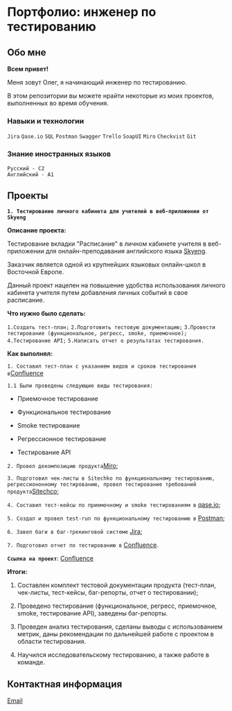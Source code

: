 # Портфолио: инженер по тестированию

## Обо мне

**Всем привет!**

Меня зовут Олег, я начинающий инженер по тестированию.

В этом репозитории вы можете нрайти некоторые из моих проектов, выполненных во время обучения.

### Навыки и технологии

`Jira` `Qase.io` `SQL` `Postman` `Swagger` `Trello` `SoapUI` `Miro` `Checkvist` `Git`

### Знание иностранных языков

```
Русский - С2
Английский - А1
```
## Проекты

**`1. Тестирование личного кабинета для учителей в веб-приложении от Skyeng`**

**Описание проекта:**

Тестирование вкладки "Расписание" в личном кабинете учителя в веб-приложении для онлайн-преподавания английского языка [Skyeng](https://teachers.skyeng.ru/schedule). 

Заказчик является одной из крупнейших языковых онлайн-школ в Восточной Европе. 

Данный проект нацелен на повышение удобства использования личного кабинета учителя путем добавления личных событий в свое расписание.

**Что нужно было сделать:**

`1.Создать тест-план;`
`2.Подготовить тестовую документацию;`
`3.Провести тестирование (функциональное, регресс, smoke, приемочное);`
`4.Тестирование API;`
`5.Написать отчет о результатах тестирования.`

**Как выполнял:** 

`1. Составил тест-план с указанием видов и сроков тестирования в`[Confluence](https://olegkotest.atlassian.net/wiki/spaces/CP/pages/1015878/1-+2-#4.-%D0%9F%D0%BB%D0%B0%D0%BD-%D1%82%D0%B5%D1%81%D1%82%D0%B8%D1%80%D0%BE%D0%B2%D0%B0%D0%BD%D0%B8%D1%8F)

`1.1 Были проведены следующие виды тестирования:`
- Приемочное тестирование

- Функциональное тестирование

- Smoke тестирование

- Регрессионное тестирование

- Тестирование API

`2. Провел декомпозицию продукта`[Miro](https://miro.com/app/board/uXjVPrG7UqY=/?share_link_id=138798434134);

`3. Подготовил чек-листы в Sitechko по функциональному тестированию, регрессиононному тестированию, провел тестирование требований продукта`[Sitechco](https://chlist.sitechco.ru/project/36881/checklist/1424812/details);

`4. Составил тест-кейсы по приемочному и smoke тестированиям в` [qase.io](https://app.qase.io/project/CP);

`5. Создал и провел test-run по функциональному тестированию в` [Postman](https://orange-spaceship-251889.postman.co/workspace/%D0%9A%D1%83%D1%80%D1%81%D0%BE%D0%B2%D0%BE%D0%B9-%D0%BF%D1%80%D0%BE%D0%B5%D0%BA%D1%82-2~9d22b700-3bc8-4164-92a7-17b119cfa8f4/collection/26207494-92d23ea0-22d9-4a24-bd06-24de9ce98a3a?action=share&creator=26207494);

`6. Завел баги в баг-трекинговой системе` [Jira](https://olegkotest.atlassian.net/jira/software/projects/FN1/boards/10/backlog);

`7. Подготовил отчет по тестированию в` [Confluence](https://olegkotest.atlassian.net/wiki/spaces/CP/pages/1015878/1-+2-#5.-%D0%9E%D1%82%D1%87%D0%B5%D1%82%D0%BD%D0%BE%D1%81%D1%82%D1%8C-%D0%BF%D0%BE-%D1%82%D0%B5%D1%81%D1%82%D0%B8%D1%80%D0%BE%D0%B2%D0%B0%D0%BD%D0%B8%D1%8E:).

**`Ссылка на проект`**: [Confluence](https://olegkotest.atlassian.net/wiki/spaces/CP/pages/1015878/1-+2-#4.-%D0%9F%D0%BB%D0%B0%D0%BD-%D1%82%D0%B5%D1%81%D1%82%D0%B8%D1%80%D0%BE%D0%B2%D0%B0%D0%BD%D0%B8%D1%8F)

**Итоги:**

1. Составлен комплект тестовой документации продукта (тест-план, чек-листы, тест-кейсы, баг-репорты, отчет о тестировании);

2. Проведено тестирование (функциональное, регресс, приемочное, smoke, тестирование API),
заведены баг-репорты.

5. Проведен анализ тестирования, сделаны выводы с использованием метрик, даны рекомендации по дальнейшей работе с проектом в области тестирования.

6. Научился исследовательскому тестированию, а также работе в команде.

## Контактная информация

[Email](olegkolomiich@gmail.com)


